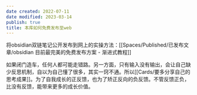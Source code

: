 ```yaml
---
date created: 2022-07-11
date modified: 2023-03-14
publish: true
title: 本库如何免费发布至web
---
```

将obsidian双链笔记公开发布到网上的实操方法：[[Spaces/Published/已发布文章/obsidian 目前最完美的免费发布方案 - 渐进式教程]]

如果闭门造车，任何人都可能走错路。另一方面，只有输入没有输出，会让自己缺少反思机制，自以为自己懂了很多，其实一窍不通。所以[[Cards/要多分享自己的思考成果]]。为了自我成长的正反馈，也为了矫正反向的负反馈。不管反馈正负，比没有反馈，能带来更多的成长价值。
